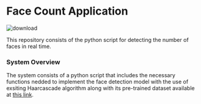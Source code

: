 # Face Count Application 


![download](https://user-images.githubusercontent.com/65444364/149622275-30f0cffb-26d9-444a-9537-6bfd0a53af7d.jpg)

This repository consists of the python script for detecting the number of faces in real time.


### System Overview 

The system consists of a python script that includes the necessary functions nedded to implement the face detection model with the use of exsiting Haarcascade algorithm along with its pre-trained dataset available at [this link](https://github.com/opencv/opencv/blob/master/data/haarcascades/haarcascade_frontalface_alt.xml). 



